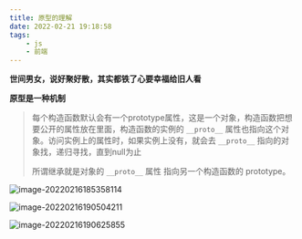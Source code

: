 ```yaml
---
title: 原型的理解
date: 2022-02-21 19:18:58
tags:
    - js
    - 前端
---
```

**世间男女，说好聚好散，其实都铁了心要幸福给旧人看**
<!--more-->
**原型是一种机制**

> 每个构造函数默认会有一个prototype属性，这是一个对象，构造函数把想要公开的属性放在里面，构造函数的实例的 
`__proto__` 属性也指向这个对象。访问实例上的属性时，如果实例上没有，就会去 `__proto__` 指向的对象找，递归寻找，直到null为止
>
> 所谓继承就是对象的 `__proto__` 属性 指向另一个构造函数的 prototype。

![image-20220216185358114](https://gitee.com/buxiaoxing/image-bed/raw/master/img/image-20220216185358114.png)

![image-20220216190504211](https://gitee.com/buxiaoxing/image-bed/raw/master/img/image-20220216190504211.png)

![image-20220216190625855](https://gitee.com/buxiaoxing/image-bed/raw/master/img/image-20220216190625855.png)

